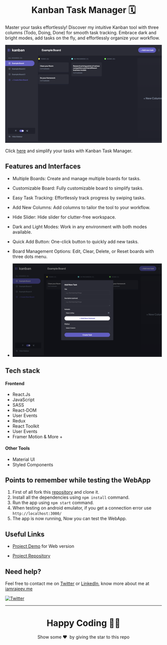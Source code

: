 <h1 align="center">Kanban Task Manager 🗓️</h1>

Master your tasks effortlessly! Discover my intuitive Kanban tool with three columns (Todo, Doing, Done) for smooth task tracking. Embrace dark and bright modes, add tasks on the fly, and effortlessly organize your workflow.

<p align="center">  
<img src="./public/preview.png"/>  
</p>

Click [here](https://kanban-task-management-rajeev.vercel.app/) and simplify your tasks with Kanban Task Manager.

## Features and Interfaces

- Multiple Boards: Create and manage multiple boards for tasks.

- Customizable Board: Fully customizable board to simplify tasks.

- Easy Task Tracking: Effortlessly track progress by swiping tasks.

- Add New Columns: Add columns to tailor the tool to your workflow.

- Hide Slider: Hide slider for clutter-free workspace.

- Dark and Light Modes: Work in any environment with both modes available.

- Quick Add Button: One-click button to quickly add new tasks.

- Board Management Options: Edit, Clear, Delete, or Reset boards with three dots menu.

- ![image](./public/preview2.png)

## Tech stack

#### Frontend

- React.Js
- JavaScript
- SASS
- React-DOM
- User Events
- Redux
- React Toolkit
- User Events
- Framer Motion & More +

#### Other Tools

- Material UI
- Styled Components

## Points to remember while testing the WebApp

1. First of all fork this [repository](https://github.com/Rajeevjewar/Kanban-Task-Management.git) and clone it.
2. Install all the dependencies using `npm install` command.
3. Run the app using `npm start` command.
4. When testing on android emulator, if you get a connection error use `http://localhost:3000/`
5. The app is now running, Now you can test the WebApp.

## Useful Links

- [Project Demo](https://kanban-task-management-rajeev.vercel.app/) for Web version

- [Project Repository](https://github.com/Rajeevjewar/Kanban-Task-Management.git)

## Need help?

Feel free to contact me on [Twitter](https://twitter.com/be_rajeevkumar) or [LinkedIn](https://www.linkedin.com/in/berajeevkumar/), know more about me at [iamrajeev.me](https://iamrajeev.me)

[![Twitter](https://img.shields.io/badge/Twitter-follow-blue.svg?logo=twitter&logoColor=white)](https://twitter.com/be_rajeevkumar)

<hr>

<h1 align=center>Happy Coding 👨‍💻</h1>

<p align = "center">Show some ❤️&nbsp; by giving the star to this repo</p>
